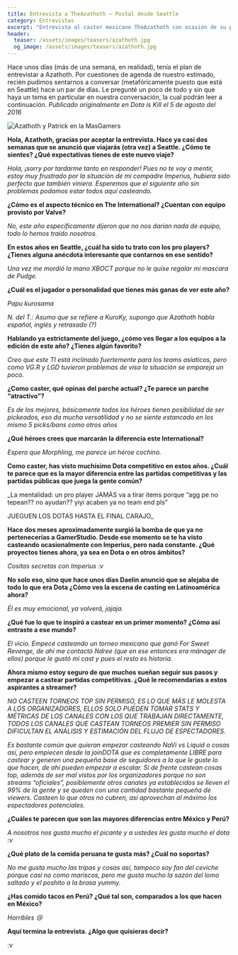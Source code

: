 ```yaml
---
title: Entrevista a TheAzathoth — Postal desde Seattle
category: Entrevistas
excerpt: "Entrevista al caster mexicano TheAzathoth con ocasión de su participación del broadcast oficial de The International 6."
header:
  teaser: /assets/images/teasers/azathoth.jpg
  og_image: /assets/images/teasers/azathoth.jpg
---
```


Hace unos días (más de una semana, en realidad), tenía el plan de entrevistar a Azathoth. Por cuestiones de agenda de nuestro estimado, recién pudimos sentarnos a conversar (metafóricamente puesto que está en Seattle) hace un par de días. Le pregunté un poco de todo y sin que haya un tema en particular en nuestra conversación, la cual podrán leer a continuación. _Publicado originalmente en Dota is Kill el 5 de agosto del 2016_

<img src="{{ site.url }}{{ site.baseurl }}/assets/images/posts/azathoth-patrick.jpg" alt="Azathoth y Patrick en la MasGamers">

**Hola, Azathoth, gracias por aceptar la entrevista. Hace ya casi dos semanas que se anunció que viajarás (otra vez) a Seattle. ¿Cómo te sientes? ¿Qué expectativas tienes de este nuevo viaje?**

_Hola, ¡sorry por tardarme tanto en responder! Pues no te voy a mentir, estoy muy frustrado por la situación de mi compadre Imperius, hubiera sido perfecto que también viniera. Esperemos que el siguiente año sin problemas podamos estar todos aquí casteando._

**¿Cómo es el aspecto técnico en The International? ¿Cuentan con equipo provisto por Valve?**

_No, este año específicamente dijeron que no nos darían nada de equipo, todo lo hemos traído nosotros._

**En estos años en Seattle, ¿cuál ha sido tu trato con los pro players? ¿Tienes alguna anécdota interesante que contarnos en ese sentido?**

_Una vez me mordió la mano XBOCT porque no le quise regalar mi mascara de Pudge._

**¿Cuál es el jugador o personalidad que tienes más ganas de ver este año?**

_Papu kurosama_

_N. del T.: Asumo que se refiere a KuroKy, supongo que Azathoth habla español, inglés y retrasado (?)_

**Hablando ya estrictamente del juego, ¿cómo ves llegar a los equipos a la edición de este año? ¿Tienes algún favorito?**

_Creo que este TI está inclinado fuertemente para los teams asiaticos, pero como VG.R y LGD tuvieron problemas de visa la situación se empareja un poco._

**¿Como caster, qué opinas del parche actual? ¿Te parece un parche “atractivo”?**

_Es de los mejores, básicamente todos los héroes tienen posibilidad de ser pickeados, eso da mucha versatilidad y no se siente estancado en los mismo 5 picks/bans como otros años_

**¿Qué héroes crees que marcarán la diferencia este International?**

_Espero que Morphling, me parece un héroe cochino._

**Como caster, has visto muchísimo Dota competitivo en estos años. ¿Cuál te parece que es la mayor diferencia entre las partidas competitivas y las partidas públicas que juega la gente común?**

_La mentalidad: un pro player JAMÁS va a tirar items porque “agg pe no tepean?? no ayudan?? yiyi acaben ya no team end pls”

JUEGUEN LOS DOTAS HASTA EL FINAL CARAJO_

**Hace dos meses aproximadamente surgió la bomba de que ya no pertenecerías a GamerStudio. Desde ese momento se te ha visto casteando ocasionalmente con Imperius, pero nada constante. ¿Qué proyectos tienes ahora, ya sea en Dota o en otros ámbitos?**

_Cositas secretas con Imperius :v_

**No solo eso, sino que hace unos días Daelin anunció que se alejaba de todo lo que era Dota ¿Cómo ves la escena de casting en Latinoamérica ahora?**

_Él es muy emocional, ya volverá, jajaja._

**¿Qué fue lo que te inspiró a castear en un primer momento? ¿Cómo así entraste a ese mundo?**

_El vicio. Empecé casteando un torneo mexicano que ganó For Sweet Revenge, de ahí me contactó Ndree (que en ese entonces era mánager de ellos) porque le gustó mi cast y pues el resto es historia._

**Ahora mismo estoy seguro de que muchos sueñan seguir sus pasos y empezar a castear partidas competitivas. ¿Qué le recomendarias a estos aspirantes a streamer?**

_NO CASTEEN TORNEOS TOP SIN PERMISO, ES LO QUE MÁS LE MOLESTA A LOS ORGANIZADORES, ELLOS SOLO PUEDEN TOMAR STATS Y MÉTRICAS DE LOS CANALES CON LOS QUE TRABAJAN DIRECTAMENTE, TODOS LOS CANALES QUE CASTEAN TORNEOS PREMIER SIN PERMISO DIFICULTAN EL ANÁLISIS Y ESTIMACIÓN DEL FLUJO DE ESPECTADORES._

_Es bastante común que quieran empezar casteando NaVi vs Liquid o cosas así, pero empiecen desde la joinDOTA que es completamente LIBRE para castear y generen una pequeña base de seguidores a la que le guste lo que hacen, de ahí pueden empezar a escalar. Si de frente castean cosas top, además de ser mal vistos por los organizadores porque no son streams “oficiales”, posiblemente otros canales ya establecidos se lleven el 99% de la gente y se queden con una cantidad bastante pequeña de viewers. Casteen lo que otros no cubren, así aprovechan al máximo los espectadores potenciales._

**¿Cuáles te parecen que son las mayores diferencias entre México y Perú?**

_A nosotros nos gusta mucho el picante y a ustedes les gusta mucho el dota :v_

**¿Qué plato de la comida peruana te gusta más? ¿Cuál no soportas?**

_No me gusta mucho las tripas y cosas así, tampoco soy fan del ceviche porque casi no como mariscos, pero me gusta mucho la sazón del lomo saltado y el poshito a la brasa yummy._

**¿Has comido tacos en Perú? ¿Qué tal son, comparados a los que hacen en México?**

_Horribles 😢_

**Aquí termina la entrevista. ¿Algo que quisieras decir?**

_:v_